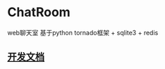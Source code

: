 # ChatRoom
web聊天室 基于python tornado框架 + sqlite3 + redis

## [开发文档](https://github.com/suliangxd/ChatRoom/blob/master/doc/%E5%BC%80%E5%8F%91%E6%96%87%E6%A1%A3.md)
